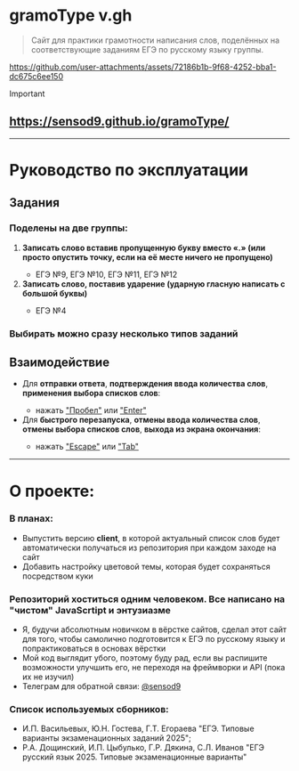# gramoType v.gh
> Сайт для практики грамотности написания слов, поделённых на соответствующие заданиям ЕГЭ по русскому языку группы.


https://github.com/user-attachments/assets/72186b1b-9f68-4252-bba1-dc675c6ee150
> [!IMPORTANT]
> ## https://sensod9.github.io/gramoType/

***

# Руководство по эксплуатации
## Задания
### Поделены на две группы:
<ol>
  <li><b>Записать слово вставив пропущенную букву вместо «.» (или просто опустить точку, если на её месте ничего не пропущено)</b></li>
    <ul><li>ЕГЭ №9, ЕГЭ №10, ЕГЭ №11, ЕГЭ №12</li></ul>
  <li><b>Записать слово, поставив ударение (ударную гласную написать с большой буквы)</b></li>
    <ul><li>ЕГЭ №4</li></ul>
</ol>

### Выбирать можно сразу несколько типов заданий

## Взаимодействие
<ul>
  <li>Для <b>отправки ответа</b>, <b>подтверждения ввода количества слов</b>, <b>применения выбора списков слов</b>:</b></li>
      <ul><li>нажать <ins>"Пробел"</ins> или <ins>"Enter"</ins></li></ul>
  <li>Для <b>быстрого перезапуска</b>, <b>отмены ввода количества слов</b>, <b>отмены выбора списков слов</b>, <b>выхода из экрана окончания</b>:</li>
      <ul><li>нажать <ins>"Escape"</ins> или <ins>"Tab"</ins></li></ul>
</ul>

***

# О проекте:
### В планах:
  * Выпустить версию <b>client</b>, в которой актуальный список слов будет автоматически получаться из репозитория при каждом заходе на сайт
  * Добавить настройку цветовой темы, которая будет сохраняться посредством куки
### Репозиторий хоститься одним человеком. Все написано на "чистом" JavaScrtipt и энтузиазме
  * Я, будучи абсолютным новичком в вёрстке сайтов, сделал этот сайт для того, чтобы самолично подготовится к ЕГЭ по русскому языку и попрактиковаться в основах вёрстки
  * Мой код выглядит убого, поэтому буду рад, если вы распишите возможности улучшить его, не переходя на фреймворки и API (пока их не изучил)
  * Телеграм для обратной связи: [@sensod9](https://t.me/sensod9)
### Список используемых сборников:
  * И.П. Васильевых, Ю.Н. Гостева, Г.Т. Егораева "ЕГЭ. Типовые варианты экзаменационных заданий 2025";
  * Р.А. Дощинский, И.П. Цыбулько, Г.Р. Дякина, С.Л. Иванов "ЕГЭ русский язык 2025. Типовые экзаменационные варианты"
